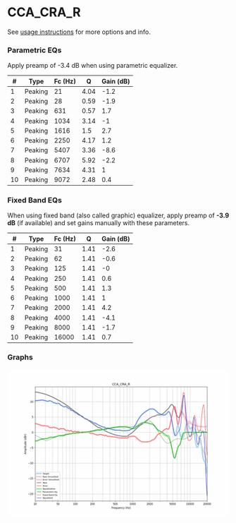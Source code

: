 # CCA_CRA_R
See [usage instructions](https://github.com/jaakkopasanen/AutoEq#usage) for more options and info.

### Parametric EQs
Apply preamp of -3.4 dB when using parametric equalizer.

|   # | Type    |   Fc (Hz) |    Q |   Gain (dB) |
|-----|---------|-----------|------|-------------|
|   1 | Peaking |        21 | 4.04 |        -1.2 |
|   2 | Peaking |        28 | 0.59 |        -1.9 |
|   3 | Peaking |       631 | 0.57 |         1.7 |
|   4 | Peaking |      1034 | 3.14 |        -1   |
|   5 | Peaking |      1616 | 1.5  |         2.7 |
|   6 | Peaking |      2250 | 4.17 |         1.2 |
|   7 | Peaking |      5407 | 3.36 |        -8.6 |
|   8 | Peaking |      6707 | 5.92 |        -2.2 |
|   9 | Peaking |      7634 | 4.31 |         1   |
|  10 | Peaking |      9072 | 2.48 |         0.4 |

### Fixed Band EQs
When using fixed band (also called graphic) equalizer, apply preamp of **-3.9 dB** (if available) and set gains manually with these parameters.

|   # | Type    |   Fc (Hz) |    Q |   Gain (dB) |
|-----|---------|-----------|------|-------------|
|   1 | Peaking |        31 | 1.41 |        -2.6 |
|   2 | Peaking |        62 | 1.41 |        -0.6 |
|   3 | Peaking |       125 | 1.41 |        -0   |
|   4 | Peaking |       250 | 1.41 |         0.6 |
|   5 | Peaking |       500 | 1.41 |         1.3 |
|   6 | Peaking |      1000 | 1.41 |         1   |
|   7 | Peaking |      2000 | 1.41 |         4.2 |
|   8 | Peaking |      4000 | 1.41 |        -4.1 |
|   9 | Peaking |      8000 | 1.41 |        -1.7 |
|  10 | Peaking |     16000 | 1.41 |         0.7 |

### Graphs
![](./CCA_CRA_R.png)
